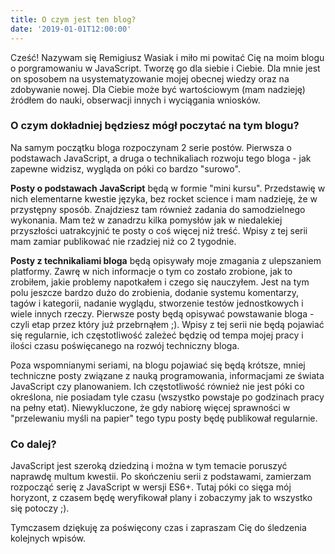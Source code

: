 ```yaml
---
title: O czym jest ten blog?
date: '2019-01-01T12:00:00'
---
```


Cześć! Nazywam się Remigiusz Wasiak i miło mi powitać Cię na moim blogu o porgramowaniu w JavaScript. Tworzę go dla siebie i Ciebie. Dla mnie jest on sposobem na usystematyzowanie mojej obecnej wiedzy oraz na zdobywanie nowej. Dla Ciebie może być wartościowym (mam nadzieję) źródłem do nauki, obserwacji innych i wyciągania wniosków.

### O czym dokładniej będziesz mógł poczytać na tym blogu?
Na samym początku bloga rozpoczynam 2 serie postów. Pierwsza o podstawach JavaScript, a druga o technikaliach rozwoju tego bloga - jak zapewne widzisz, wygląda on póki co bardzo "surowo".

**Posty o podstawach JavaScript** będą w formie "mini kursu". Przedstawię w nich elementarne kwestie języka, bez rocket science i mam nadzieję, że w przystępny sposób. Znajdziesz tam również zadania do samodzielnego wykonania. Mam też w zanadrzu kilka pomysłów jak w niedalekiej przyszłości uatrakcyjnić te posty o coś więcej niż treść. Wpisy z tej serii mam zamiar publikować nie rzadziej niż co 2 tygodnie.

**Posty z technikaliami bloga** będą opisywały moje zmagania z ulepszaniem platformy. Zawrę w nich informacje o tym co zostało zrobione, jak to zrobiłem, jakie problemy napotkałem i czego się nauczyłem. Jest na tym polu jeszcze bardzo dużo do zrobienia, dodanie systemu komentarzy, tagów i kategorii, nadanie wyglądu, stworzenie testów jednostkowych i wiele innych rzeczy. Pierwsze posty będą opisywać powstawanie bloga - czyli etap przez który już przebrnąłem ;). Wpisy z tej serii nie będą pojawiać się regularnie, ich częstotliwość zależeć będzię od tempa mojej pracy i ilości czasu poświęcanego na rozwój techniczny bloga.

Poza wspomnianymi seriami, na blogu pojawiać się będą krótsze, mniej techniczne posty związane z nauką programowania, informacjami ze świata JavaScript czy planowaniem. Ich częstotliwość również nie jest póki co określona, nie posiadam tyle czasu (wszystko powstaje po godzinach pracy na pełny etat). Niewykluczone, że gdy nabiorę więcej sprawności w "przelewaniu myśli na papier" tego typu posty będę publikował regularnie.

### Co dalej?
JavaScript jest szeroką dziedziną i można w tym temacie poruszyć naprawdę multum kwestii. Po skończeniu serii z podstawami, zamierzam rozpocząć serię z JavaScript w wersji ES6+. Tutaj póki co sięga mój horyzont, z czasem będę weryfikował plany i zobaczymy jak to wszystko się potoczy ;).

Tymczasem dziękuję za poświęcony czas i zapraszam Cię do śledzenia kolejnych wpisów. 

